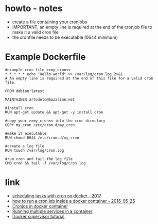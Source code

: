 # howto - notes

* create a file containing your cronjobs
* IMPORTANT, an empty line is required at the end of the cronjob file to make it a valid cron file
* the cronfile needs to be executable (0644 minimum)

# Example Dockerfile

```
#example cron file >>my_cron<<
* * * * * echo "Hello world" >> /var/log/cron.log 2>&1
# An empty line is required at the end of this file for a valid cron file.
```

```
FROM debian:latest

MAINTAINER artodeto@bazzline.net

#install cron
RUN apt-get update && apt-get -y install cron

#copy your >>my_cron<< into the cron directory
COPY my_cron /etc/cron.d/my_cron

#make it executable
RUN chmod 0644 /etc/cron.d/my_cron

#create a log file
RUN touch /var/log/cron.log

#run cron and tail the log file
CMD cron && tail -f /var/log/cron.log
```

# link

* [scheduling tasks with cron on docker - 2017](https://jonathas.com/scheduling-tasks-with-cron-on-docker/)
* [how to run a cron job inside a docker container - 2016-05-26](https://stackoverflow.com/questions/37458287/how-to-run-a-cron-job-inside-a-docker-container#37458519)
* [Cronjos in docker container](https://forums.docker.com/t/cronjobs-in-docker-container/2618)
* [Running multiple services in a container](https://docs.docker.com/config/containers/multi-service_container/)
* [Docker supervisor tutorial](https://gotechnies.com/docker-supervisor-tutorial/)
